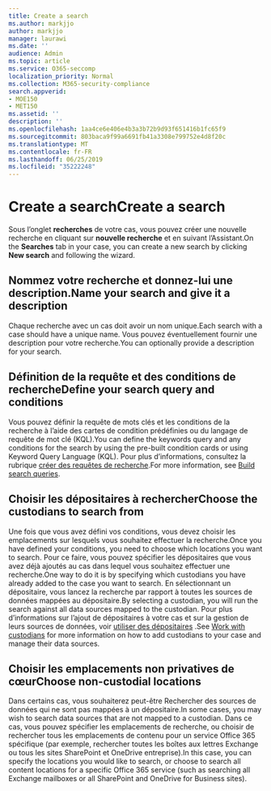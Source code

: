 ```yaml
---
title: Create a search
ms.author: markjjo
author: markjjo
manager: laurawi
ms.date: ''
audience: Admin
ms.topic: article
ms.service: O365-seccomp
localization_priority: Normal
ms.collection: M365-security-compliance
search.appverid:
- MOE150
- MET150
ms.assetid: ''
description: ''
ms.openlocfilehash: 1aa4ce6e406e4b3a3b72b9d93f651416b1fc65f9
ms.sourcegitcommit: 803baca9f99a6691fb41a3308e799752e4d8f20c
ms.translationtype: MT
ms.contentlocale: fr-FR
ms.lasthandoff: 06/25/2019
ms.locfileid: "35222248"
---
```

# <a name="create-a-search"></a><span data-ttu-id="2e1ea-102">Create a search</span><span class="sxs-lookup"><span data-stu-id="2e1ea-102">Create a search</span></span>

<span data-ttu-id="2e1ea-103">Sous l’onglet **recherches** de votre cas, vous pouvez créer une nouvelle recherche en cliquant sur **nouvelle recherche** et en suivant l’Assistant.</span><span class="sxs-lookup"><span data-stu-id="2e1ea-103">On the **Searches** tab in your case, you can create a new search by clicking **New search** and following the wizard.</span></span>

## <a name="name-your-search-and-give-it-a-description"></a><span data-ttu-id="2e1ea-104">Nommez votre recherche et donnez-lui une description.</span><span class="sxs-lookup"><span data-stu-id="2e1ea-104">Name your search and give it a description</span></span>

<span data-ttu-id="2e1ea-105">Chaque recherche avec un cas doit avoir un nom unique.</span><span class="sxs-lookup"><span data-stu-id="2e1ea-105">Each search with a case should have a unique name.</span></span> <span data-ttu-id="2e1ea-106">Vous pouvez éventuellement fournir une description pour votre recherche.</span><span class="sxs-lookup"><span data-stu-id="2e1ea-106">You can optionally provide a description for your search.</span></span> 

## <a name="define-your-search-query-and-conditions"></a><span data-ttu-id="2e1ea-107">Définition de la requête et des conditions de recherche</span><span class="sxs-lookup"><span data-stu-id="2e1ea-107">Define your search query and conditions</span></span>

<span data-ttu-id="2e1ea-108">Vous pouvez définir la requête de mots clés et les conditions de la recherche à l’aide des cartes de condition prédéfinies ou du langage de requête de mot clé (KQL).</span><span class="sxs-lookup"><span data-stu-id="2e1ea-108">You can define the keywords query and any conditions for the search by using the pre-built condition cards or using Keyword Query Language (KQL).</span></span> <span data-ttu-id="2e1ea-109">Pour plus d’informations, consultez la rubrique [créer des requêtes de recherche](building-search-queries.md).</span><span class="sxs-lookup"><span data-stu-id="2e1ea-109">For more information, see [Build search queries](building-search-queries.md).</span></span>

## <a name="choose-the-custodians-to-search-from"></a><span data-ttu-id="2e1ea-110">Choisir les dépositaires à rechercher</span><span class="sxs-lookup"><span data-stu-id="2e1ea-110">Choose the custodians to search from</span></span>

<span data-ttu-id="2e1ea-111">Une fois que vous avez défini vos conditions, vous devez choisir les emplacements sur lesquels vous souhaitez effectuer la recherche.</span><span class="sxs-lookup"><span data-stu-id="2e1ea-111">Once you have defined your conditions, you need to choose which locations you want to search.</span></span> <span data-ttu-id="2e1ea-112">Pour ce faire, vous pouvez spécifier les dépositaires que vous avez déjà ajoutés au cas dans lequel vous souhaitez effectuer une recherche.</span><span class="sxs-lookup"><span data-stu-id="2e1ea-112">One way to do it is by specifying which custodians you have already added to the case you want to search.</span></span> <span data-ttu-id="2e1ea-113">En sélectionnant un dépositaire, vous lancez la recherche par rapport à toutes les sources de données mappées au dépositaire.</span><span class="sxs-lookup"><span data-stu-id="2e1ea-113">By selecting a custodian, you will run the search against all data sources mapped to the custodian.</span></span> <span data-ttu-id="2e1ea-114">Pour plus d’informations sur l’ajout de dépositaires à votre cas et sur la gestion de leurs sources de données, voir [utiliser des dépositaires](managing-custodians.md) .</span><span class="sxs-lookup"><span data-stu-id="2e1ea-114">See [Work with custodians](managing-custodians.md) for more information on how to add custodians to your case and manage their data sources.</span></span>

## <a name="choose-non-custodial-locations"></a><span data-ttu-id="2e1ea-115">Choisir les emplacements non privatives de cœur</span><span class="sxs-lookup"><span data-stu-id="2e1ea-115">Choose non-custodial locations</span></span>

<span data-ttu-id="2e1ea-116">Dans certains cas, vous souhaiterez peut-être Rechercher des sources de données qui ne sont pas mappées à un dépositaire.</span><span class="sxs-lookup"><span data-stu-id="2e1ea-116">In some cases, you may wish to search data sources that are not mapped to a custodian.</span></span> <span data-ttu-id="2e1ea-117">Dans ce cas, vous pouvez spécifier les emplacements de recherche, ou choisir de rechercher tous les emplacements de contenu pour un service Office 365 spécifique (par exemple, rechercher toutes les boîtes aux lettres Exchange ou tous les sites SharePoint et OneDrive entreprise).</span><span class="sxs-lookup"><span data-stu-id="2e1ea-117">In this case, you can specify the locations you would like to search, or choose to search all content locations for a specific Office 365 service (such as searching all Exchange mailboxes or all SharePoint and OneDrive for Business sites).</span></span>